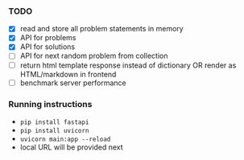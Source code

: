 ### TODO

- [x] read and store all problem statements in memory
- [x] API for problems
- [x] API for solutions
- [ ] API for next random problem from collection
- [ ] return html template response instead of dictionary OR render as HTML/markdown in frontend
- [ ] benchmark server performance

### Running instructions
- `pip install fastapi`
- `pip install uvicorn`
- `uvicorn main:app --reload`
- local URL will be provided next
